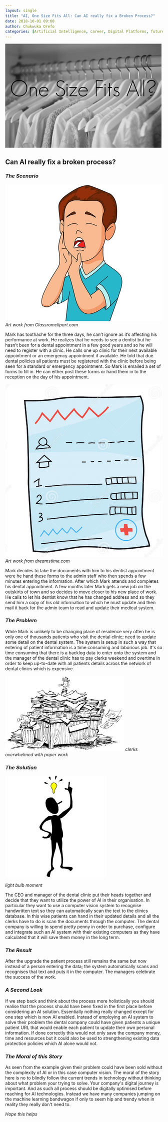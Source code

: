 ```yaml
---
layout: single
title: "AI, One Size Fits All: Can AI really fix a Broken Process?"
date: 2018-10-01 09:00
author: Chukwuka Orefo
categories: [Artificial Intelligence, career, Digital Platforms, future, jobs, Technology]
---
```

![](/images/onesizefitsall.jpg "Can AI really fix a broken process?")

## Can AI really fix a broken process?

### _The Scenario_

![](/images/toothache.jpg "Art work from Classromclipart.com")
*Art work from Classromclipart.com*

Mark has toothache for the three days, he can’t ignore as it’s affecting his performance at work. He realizes that he needs to see a dentist but he hasn’t been for a dental appointment in a few good years and so he will need to register with a clinic. He calls one up clinic for their next available appointment or an emergency appointment if available. He told that due dental policies all patients must be registered with the clinic before being seen for a standard or emergency appointment. So Mark is emailed a set of forms to fill in. He can either post these forms or hand them in to the reception on the day of his appointment.

![](/images/cartoonform2.jpg "Art work from dreamstime.com")
*Art work from dreamstime.com*

Mark decides to take the documents with him to his dentist appointment were he hand these forms to the  admin staff who then spends a few minutes entering the information. After which Mark attends and completes his dental appointment. A few months later Mark gets a new job on the outskirts of town and so decides to move closer to his new place of work. He calls to let his dentist know that he has changed address and so they send him a copy of his old information to which he must update and then mail it back for the admin team to read and update their medical system.

### _The Problem_
While Mark is unlikely to be changing place of residence very often he is only one of thousands patients who visit the dental clinic; need to update some detail on the dental system. The system is setup in such a way that entering of patient information is a time consuming and laborious job. It's so time consuming that there is a backlog data to enter onto the system and the manager of the dental clinic has to pay clerks weekend and overtime in order to keep up-to-date with all patients details across the network of dental clinics which is expensive.

![](/images/overwelmed.jpg)
*clerks overwhelmed with paper work*

### _The Solution_
![](/images/Light-bulb-moment.jpg)

*light bulb moment*

The CEO and manager of the dental clinic put their heads together and decide that they want to utilize the power of AI in their organisation. In particular they want to use a computer vision system to recognise handwritten text so they can automatically scan the text to the clinics database. In this wise patients can hand in their updated details and all the clerks have to do is scan the documents through the computer. The dental company is willing to spend pretty penny in order to purchase, configure and integrate  such an AI system with their existing computers as they have calculated that it will save them money in the long term.

### _The Result_
After the upgrade the patient process still remains the same but now instead of a person entering the data; the system automatically scans and recognises that text and puts it in the computer. The managers celebrate the success of the work.

### _A Second Look_
If we step back and think about the process more holistically you should realise that the process should have been fixed in the first place before considering an AI solution. Essentially nothing really changed except for one step which is now AI enabled. Instead of employing an AI system to solve their problem the dental company could have given patients a unique patient URL that would enable each patient to update their own personal information. If done correctly this would not only save the company money, time and resources but it could also be used to strengthening existing data protection policies which AI alone would not.

### _The Moral of this Story_
As seen from the example given their  problem could have been sold without the complexity of AI or in this case computer vision. The moral of the story here is no to blindly follow the current trends in technology without thinking about what problem your trying to solve. Your company's digital journey is important. And as such all process should be digitally optimised before reaching for AI technologies. Instead we have many companies jumping on the machine learning bandwagon if only to seem hip and trendy when in reality they really don't need to.

_Hope this helps_

